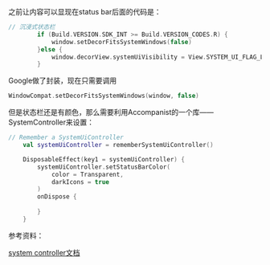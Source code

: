 之前让内容可以显现在status bar后面的代码是：

```Kotlin
// 沉浸式状态栏
        if (Build.VERSION.SDK_INT >= Build.VERSION_CODES.R) {
            window.setDecorFitsSystemWindows(false)
        }else {
            window.decorView.systemUiVisibility = View.SYSTEM_UI_FLAG_LAYOUT_FULLSCREEN
        }
```

Google做了封装，现在只需要调用

```kotlin
WindowCompat.setDecorFitsSystemWindows(window, false)
```

但是状态栏还是有颜色，那么需要利用Accompanist的一个库——SystemController来设置：

```kotlin
// Remember a SystemUiController
    val systemUiController = rememberSystemUiController()

    DisposableEffect(key1 = systemUiController) {
        systemUiController.setStatusBarColor(
            color = Transparent,
            darkIcons = true
        )
        onDispose { 
            
        }
    }
```

参考资料：

[system controller文档](https://google.github.io/accompanist/systemuicontroller/)

